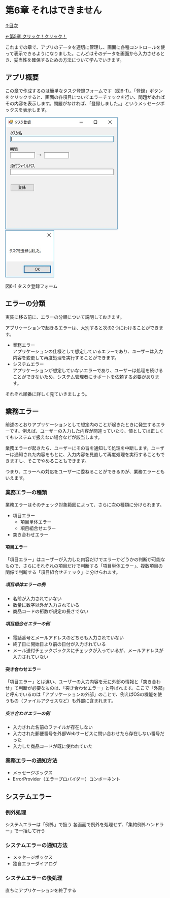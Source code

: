 第6章 それはできません
=====

[↑目次](..\README.md "目次")

[←第5章 クリック！クリック！](05-click-click.md)

これまでの章で、アプリのデータを適切に管理し、画面に各種コントロールを使って表示できるようになりました。こんどはそのデータを画面から入力させるとき、妥当性を確保するための方法について学んでいきます。

## アプリ概要

この章で作成するのは簡単なタスク登録フォームです（図6-1）。「登録」ボタンをクリックすると、画面の各項目についてエラーチェックを行い、問題があればその内容を表示します。問題がなければ、「登録しました。」というメッセージボックスを表示します。

![タスク登録フォーム](../image/06-01-01.jpg) ![登録完了メッセージ](../image/06-01-02.jpg)

図6-1 タスク登録フォーム


## エラーの分類

実装に移る前に、エラーの分類について説明しておきます。

アプリケーションで起きるエラーは、大別すると次の2つにわけることができます。

- 業務エラー  
  アプリケーションの仕様として想定しているエラーであり、ユーザーは入力内容を変更して再度処理を実行することができます。
- システムエラー  
  アプリケーションが想定していないエラーであり、ユーザーは処理を続けることができないため、システム管理者にサポートを依頼する必要があります。

それぞれ順番に詳しく見ていきましょう。


## 業務エラー

前述のとおりアプリケーションとして想定内のことが起きたときに発生するエラーです。例えば、ユーザーの入力した内容が間違っていたり、値としては正しくてもシステムで扱えない場合などが該当します。

業務エラーが起きたら、ユーザーにその旨を通知して処理を中断します。ユーザーは通知された内容をもとに、入力内容を見直して再度処理を実行することもできますし、そこでやめることもできます。

つまり、エラーへの対応をユーザーに委ねることができるのが、業務エラーともいえます。

### 業務エラーの種類

業務エラーはそのチェック対象範囲によって、さらに次の種類に分けられます。

- 項目エラー
    - 項目単体エラー
    - 項目組合せエラー
- 突き合わせエラー

#### 項目エラー

「項目エラー」はユーザーが入力した内容だけでエラーかどうかの判断が可能なもので、さらにそれぞれの項目だけで判断する「項目単体エラー」、複数項目の関係で判断する「項目組合せチェック」に分けられます。

##### 項目単体エラーの例

- 名前が入力されていない
- 数量に数字以外が入力されている
- 商品コードの桁数が規定の長さでない

##### 項目組合せエラーの例

- 電話番号とメールアドレスのどちらも入力されていない
- 終了日に開始日より前の日付が入力されている
- メール送付チェックボックスにチェックが入っているが、メールアドレスが入力されていない

#### 突き合わせエラー

「項目エラー」とは違い、ユーザーの入力内容を元に外部の情報と「突き合わせ」て判断が必要なものは、「突き合わせエラー」と呼ばれます。ここで「外部」と呼んでいるのは「アプリケーションの外部」のことで、例えばOSの機能を使うもの（ファイルアクセスなど）も外部に含まれます。

##### 突き合わせエラーの例

- 入力された名前のファイルが存在しない
- 入力された郵便番号を外部Webサービスに問い合わせたら存在しない番号だった
- 入力した商品コードが既に使われていた

### 業務エラーの通知方法

- メッセージボックス
- ErrorProvider（エラープロバイダー）コンポーネント


## システムエラー

### 例外処理

システムエラーは「例外」で扱う
各画面で例外を処理せず、「集約例外ハンドラー」で一括して行う

### システムエラーの通知方法

- メッセージボックス
- 独自エラーダイアログ

### システムエラーの後処理

直ちにアプリケーションを終了する
